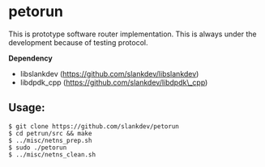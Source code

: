 
# petorun

This is prototype software router implementation.
This is always under the development because of testing protocol.

**Dependency**
- libslankdev (https://github.com/slankdev/libslankdev)
- libdpdk\_cpp (https://github.com/slankdev/libdpdk\_cpp)

## Usage:

```
$ git clone https://github.com/slankdev/petorun
$ cd petrun/src && make
$ ../misc/netns_prep.sh
$ sudo ./petorun
$ ../misc/netns_clean.sh
```


